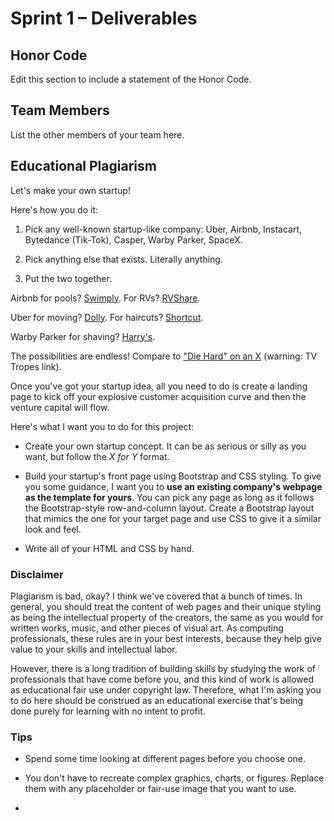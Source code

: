 # Sprint 1 &ndash; Deliverables

## Honor Code

Edit this section to include a statement of the Honor Code.

## Team Members

List the other members of your team here.

## 



## Educational Plagiarism

Let's make your own startup!

Here's how you do it:

1. Pick any well-known startup-like company: Uber, Airbnb, Instacart, Bytedance (Tik-Tok), Casper, Warby Parker, SpaceX.

2. Pick anything else that exists. Literally anything.

3. Put the two together.

Airbnb for pools? [Swimply](https://swimply.com/). For RVs? [RVShare](https://rvshare.com/rv/airbnb-for-rvs).

Uber for moving? [Dolly](https://dolly.com/uber-for-moving/). For haircuts? [Shortcut](https://www.getshortcut.co/).

Warby Parker for shaving? [Harry's](https://www.harrys.com/en/us).

The possibilities are endless! Compare to ["Die Hard" on an X](https://tvtropes.org/pmwiki/pmwiki.php/Main/DieHardOnAnX) (warning: TV Tropes link).

Once you've got your startup idea, all you need to do is create a landing page to kick off your explosive customer acquisition curve and then the venture capital will flow.

Here's what I want you to do for this project:

- Create your own startup concept. It can be as serious or silly as you want, but follow the *X for Y* format.

- Build your startup's front page using Bootstrap and CSS styling. To give you some guidance, I want you to **use an existing company's webpage as the template for yours**. You can pick any page as long as it follows the Bootstrap-style row-and-column layout. Create a Bootstrap layout that mimics the one for your target page and use CSS to give it a similar look and feel.

- Write all of your HTML and CSS by hand.


### Disclaimer

Plagiarism is bad, okay? I think we've covered that a bunch of times. In general, you should treat the content of web pages and their unique styling as being the intellectual property of the creators, the same as you would for written works, music, and other pieces of visual art. As computing professionals, these rules are in your best interests, because they help give value to your skills and intellectual labor.

However, there is a long tradition of building skills by studying the work of professionals that have come before you, and this kind of work is allowed as educational fair use under copyright law. Therefore, what I'm asking you to do here should be construed as an educational exercise that's being done purely for learning with no intent to profit.

### Tips

- Spend some time looking at different pages before you choose one.

- You don't have to recreate complex graphics, charts, or figures. Replace them with any placeholder or fair-use image that you want to use.

- 
